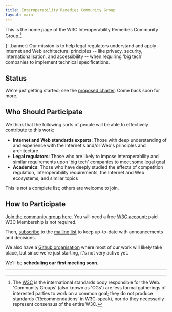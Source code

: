 ```yaml
---
title: Interoperability Remedies Community Group
layout: main
---
```


This is the home page of the W3C Interoperability Remedies Community Group.[^1]

{: .banner}
Our mission is to help legal regulators understand and apply Internet and Web architectural principles -- like privacy, security, internationalisation, and accessibility -- when requiring 'big tech' companies to implement technical specifications.

## Status

We're just getting started; see the [proposed charter](charter.html). Come back soon for more.


## Who Should Participate

We think that the following sorts of people will be able to effectively contribute to this work:

* **Internet and Web standards experts**: Those with deep understanding of and experience with the Internet's and/or Web's principles and architecture
* **Legal regulators**: Those who are likely to impose interoperability and similar requirements upon 'big tech' companies to meet some legal goal
* **Academics**: Those who have deeply studied the effects of competition regulation, interoperability requirements, the Internet and Web ecosystems, and similar topics

This is not a complete list; others are welcome to join.

## How to Participate

[Join the community group here](https://www.w3.org/community/interop-remedies/join). You will need a free [W3C account](https://www.w3.org/accounts/request); paid W3C Membership is not required.

Then, [subscribe](mailto:public-interop-remedies-request@w3.org?subject=subscribe) to the [mailing list](https://lists.w3.org/Archives/Public/public-interop-remedies/) to keep up-to-date with announcements and decisions.

We also have a [Github organisation](https://github.com/interop-remedies-cg) where most of our work will likely take place, but since we're just starting, it's not very active yet.

We'll be **scheduling our first meeting soon**.


------

[^1]: The [W3C](http://w3.org/) is the international standards body responsible for the Web. 'Community Groups' (also known as 'CGs') are less formal gatherings of interested parties to work on a common goal; they do not produce standards ('Recommendations' in W3C-speak), nor do they necessarily represent consensus of the entire W3C.

